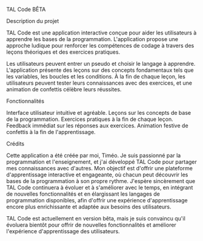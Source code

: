 TAL Code BÊTA

Description du projet

TAL Code est une application interactive conçue pour aider les utilisateurs à apprendre les bases de la programmation.
L'application propose une approche ludique pour renforcer les compétences de codage à travers des leçons théoriques et des exercices pratiques.

Les utilisateurs peuvent entrer un pseudo et choisir le langage à apprendre.
L'application présente des leçons sur des concepts fondamentaux tels que les variables, les boucles et les conditions.
À la fin de chaque leçon, les utilisateurs peuvent tester leurs connaissances avec des exercices, et une animation de confettis célèbre leurs réussites.

Fonctionnalités

Interface utilisateur intuitive et agréable.
Leçons sur les concepts de base de la programmation.
Exercices pratiques à la fin de chaque leçon.
Feedback immédiat sur les réponses aux exercices.
Animation festive de confettis à la fin de l'apprentissage.

Crédits

Cette application a été créée par moi, Timéo.
Je suis passionné par la programmation et l'enseignement, et j'ai développé TAL Code pour partager mes connaissances avec d'autres.
Mon objectif est d'offrir une plateforme d'apprentissage interactive et engageante, où chacun peut découvrir les bases de la programmation à son propre rythme.
J'espère sincèrement que TAL Code continuera à évoluer et à s'améliorer avec le temps, en intégrant de nouvelles fonctionnalités et en élargissant les langages de programmation disponibles, afin d'offrir une expérience d'apprentissage encore plus enrichissante et adaptée aux besoins des utilisateurs.

TAL Code est actuellement en version bêta, mais je suis convaincu qu'il évoluera bientôt pour offrir de nouvelles fonctionnalités et améliorer l'expérience d'apprentissage des utilisateurs.
